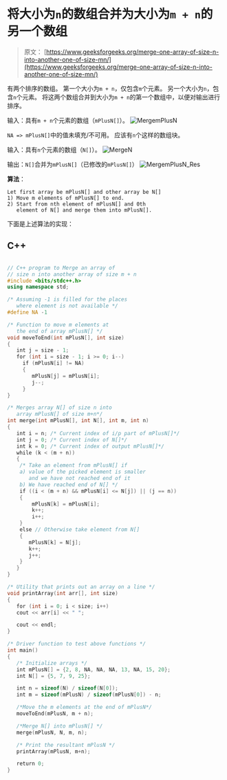 # 将大小为`n`的数组合并为大小为`m + n`的另一个数组

> 原文： [https://www.geeksforgeeks.org/merge-one-array-of-size-n-into-another-one-of-size-mn/](https://www.geeksforgeeks.org/merge-one-array-of-size-n-into-another-one-of-size-mn/)

有两个排序的数组。 第一个大小为`m + n`，仅包含`m`个元素。 另一个大小为`n`，包含`n`个元素。 将这两个数组合并到大小为`m + n`的第一个数组中，以便对输出进行排序。

输入：具有`m + n`个元素的数组（`mPlusN[]`）。
![MergemPlusN](img/30735fe13687d0381ee97367f47acdd7.png "MergemPlusN") 

`NA => mPlusN[]`中的值未填充/不可用。 应该有`n`个这样的数组块。

输入：具有`n`个元素的数组（`N[]`）。
![MergeN](img/f1230fb0dade40d3725c9f070b232612.png "MergeN")

输出：`N[]`合并为`mPlusN[]`（已修改的`mPlusN[]`）
![MergemPlusN_Res](img/949d60042109809467e7ea11f92eb5b8.png "MergemPlusN_Res")



**算法**：

```
Let first array be mPlusN[] and other array be N[]
1) Move m elements of mPlusN[] to end.
2) Start from nth element of mPlusN[] and 0th 
   element of N[] and merge them into mPlusN[].

```

下面是上述算法的实现：

## C++ 

```cpp

// C++ program to Merge an array of  
// size n into another array of size m + n 
#include <bits/stdc++.h> 
using namespace std; 

/* Assuming -1 is filled for the places 
   where element is not available */
#define NA -1 

/* Function to move m elements at  
   the end of array mPlusN[] */
void moveToEnd(int mPlusN[], int size) 
{ 
   int j = size - 1; 
   for (int i = size - 1; i >= 0; i--) 
     if (mPlusN[i] != NA) 
     { 
        mPlusN[j] = mPlusN[i]; 
        j--; 
     } 
} 

/* Merges array N[] of size n into 
   array mPlusN[] of size m+n*/
int merge(int mPlusN[], int N[], int m, int n) 
{ 
   int i = n; /* Current index of i/p part of mPlusN[]*/
   int j = 0; /* Current index of N[]*/
   int k = 0; /* Current index of output mPlusN[]*/
   while (k < (m + n)) 
   { 
    /* Take an element from mPlusN[] if 
    a) value of the picked element is smaller  
       and we have not reached end of it 
    b) We have reached end of N[] */
    if ((i < (m + n) && mPlusN[i] <= N[j]) || (j == n)) 
    { 
        mPlusN[k] = mPlusN[i]; 
        k++; 
        i++; 
    } 
    else // Otherwise take element from N[] 
    { 
       mPlusN[k] = N[j]; 
       k++; 
       j++; 
    } 
   } 
} 

/* Utility that prints out an array on a line */
void printArray(int arr[], int size) 
{ 
   for (int i = 0; i < size; i++) 
   cout << arr[i] << " "; 

   cout << endl; 
} 

/* Driver function to test above functions */
int main() 
{ 
   /* Initialize arrays */
   int mPlusN[] = {2, 8, NA, NA, NA, 13, NA, 15, 20}; 
   int N[] = {5, 7, 9, 25}; 

   int n = sizeof(N) / sizeof(N[0]); 
   int m = sizeof(mPlusN) / sizeof(mPlusN[0]) - n; 

   /*Move the m elements at the end of mPlusN*/
   moveToEnd(mPlusN, m + n); 

   /*Merge N[] into mPlusN[] */
   merge(mPlusN, N, m, n); 

   /* Print the resultant mPlusN */
   printArray(mPlusN, m+n); 

   return 0; 
} 

```